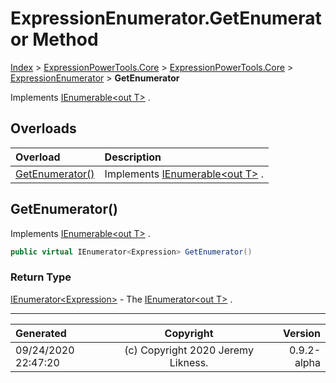 ﻿# ExpressionEnumerator.GetEnumerator Method

[Index](../index.md) > [ExpressionPowerTools.Core](ExpressionPowerTools.Core.a.md) > [ExpressionPowerTools.Core](ExpressionPowerTools.Core.n.md) > [ExpressionEnumerator](ExpressionPowerTools.Core.ExpressionEnumerator.cs.md) > **GetEnumerator**

Implements [IEnumerable&lt;out T>](https://docs.microsoft.com/dotnet/api/system.collections.generic.ienumerable-1) .

## Overloads

| Overload | Description |
| :-- | :-- |
| [GetEnumerator()](#getenumerator) | Implements [IEnumerable&lt;out T>](https://docs.microsoft.com/dotnet/api/system.collections.generic.ienumerable-1) . |
## GetEnumerator()

Implements [IEnumerable&lt;out T>](https://docs.microsoft.com/dotnet/api/system.collections.generic.ienumerable-1) .

```csharp
public virtual IEnumerator<Expression> GetEnumerator()
```

### Return Type

 [IEnumerator&lt;Expression>](https://docs.microsoft.com/dotnet/api/system.collections.generic.ienumerator-1)  - The [IEnumerator&lt;out T>](https://docs.microsoft.com/dotnet/api/system.collections.generic.ienumerator-1) .



---

| Generated | Copyright | Version |
| :-- | :-: | --: |
| 09/24/2020 22:47:20 | (c) Copyright 2020 Jeremy Likness. | 0.9.2-alpha |
